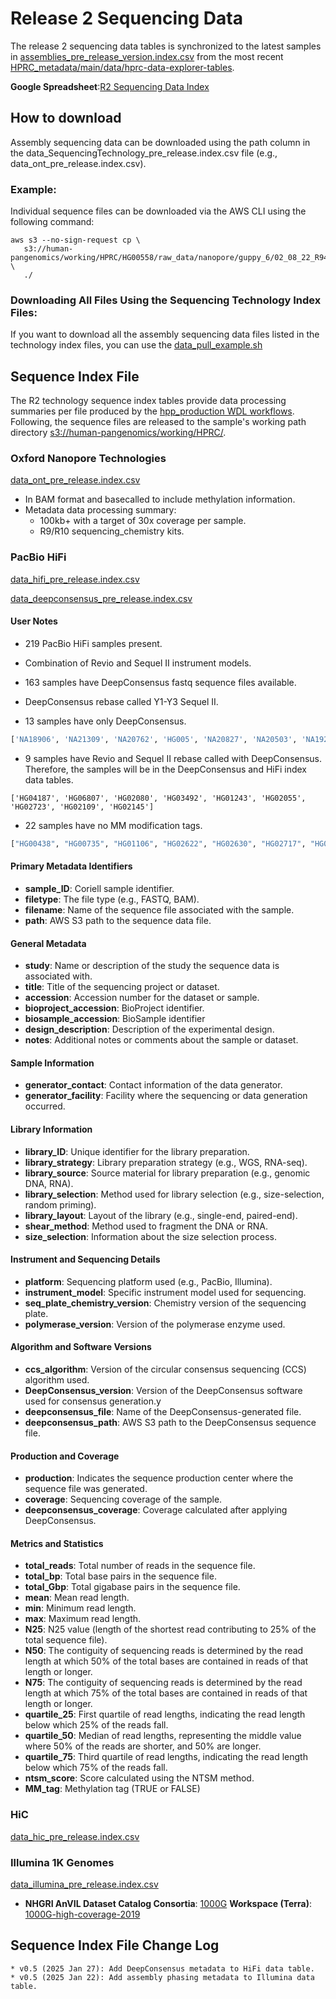# Release 2 Sequencing Data

The release 2 sequencing data tables is synchronized to the latest samples in [assemblies_pre_release_version.index.csv](https://github.com/human-pangenomics/hprc_intermediate_assembly/blob/main/data_tables/assemblies_pre_release_v0.5.index.csv) from the most recent [HPRC_metadata/main/data/hprc-data-explorer-tables](https://github.com/human-pangenomics/HPRC_metadata/tree/main/data/hprc-data-explorer-tables).

**Google Spreadsheet**:[R2 Sequencing Data Index](https://docs.google.com/spreadsheets/d/1EuZNw2sdijKYpJLqgHUYBOF6F4ECry8EWKZzVPjAw4Y/edit?usp=sharing)

## How to download
Assembly sequencing data can be downloaded using the path column in the data_SequencingTechnology_pre_release.index.csv file (e.g., data_ont_pre_release.index.csv).

### Example:
Individual sequence files can be downloaded via the AWS CLI using the following command:

```
aws s3 --no-sign-request cp \
   s3://human-pangenomics/working/HPRC/HG00558/raw_data/nanopore/guppy_6/02_08_22_R941_HG00558_1_Guppy_6.5.7_450bps_modbases_5mc_cg_sup_prom_pass.bam \
   ./
```

### Downloading All Files Using the Sequencing Technology Index Files:

If you want to download all the assembly sequencing data files listed in the technology index files, you can use the [data_pull_example.sh](https://github.com/human-pangenomics/hprc_intermediate_assembly/blob/main/data_tables/sequencing_data/data_pull_example.sh)


## Sequence Index File
The R2 technology sequence index tables provide data processing summaries per file produced by the [hpp_production WDL workflows](https://github.com/human-pangenomics/hpp_production_workflows/tree/master/data_processing/wdl/workflows). Following, the sequence files are released to the sample's working path directory [s3://human-pangenomics/working/HPRC/](https://s3-us-west-2.amazonaws.com/human-pangenomics/index.html?prefix=working/).

### Oxford Nanopore Technologies

[data_ont_pre_release.index.csv](https://github.com/human-pangenomics/hprc_intermediate_assembly/blob/main/data_tables/sequencing_data/data_ont_pre_release.index.csv)
* In BAM format and basecalled to include methylation information. 
* Metadata data processing summary:
   * 100kb+ with a target of 30x coverage per sample.
   * R9/R10 sequencing_chemistry kits.

### PacBio HiFi
[data_hifi_pre_release.index.csv](https://github.com/human-pangenomics/hprc_intermediate_assembly/blob/main/data_tables/sequencing_data/data_hifi_pre_release.index.csv)

[data_deepconsensus_pre_release.index.csv](https://github.com/human-pangenomics/hprc_intermediate_assembly/blob/main/data_tables/sequencing_data/data_deepconsensus_pre_release.index.csv)

#### User Notes
* 219 PacBio HiFi samples present.
* Combination of Revio and Sequel II instrument models.

* 163 samples have DeepConsensus fastq sequence files available.

* DeepConsensus rebase called Y1-Y3 Sequel II.
* 13 samples have only DeepConsensus. 
```Python
['NA18906', 'NA21309', 'NA20762', 'HG005', 'NA20827', 'NA20503', 'NA19240', 'HG03486', 'HG03098', 'NA20806', 'HG01109', 'NA20129', 'HG02818']
```

* 9 samples have Revio and Sequel II rebase called with DeepConsensus. Therefore, the samples will be in the DeepConsensus and HiFi index data tables.
```
['HG04187', 'HG06807', 'HG02080', 'HG03492', 'HG01243', 'HG02055', 'HG02723', 'HG02109', 'HG02145']
```

* 22 samples have no MM modification tags.
```Python
["HG00438", "HG00735", "HG01106", "HG02622", "HG02630", "HG02717", "HG02886", "HG03453", "HG03471", "HG03540", "HG03579", "HG00733", "NA18940", "NA18943", "NA18944", "NA18945", "NA18948", "NA18959", "NA18960", "NA18967", "NA18970", "NA18982"]
```

#### Primary Metadata Identifiers

- **sample_ID**: Coriell sample identifier.
- **filetype**: The file type (e.g., FASTQ, BAM).
- **filename**: Name of the sequence file associated with the sample.
- **path**: AWS S3 path to the sequence data file.

#### General Metadata

- **study**: Name or description of the study the sequence data is associated with.
- **title**: Title of the sequencing project or dataset.
- **accession**: Accession number for the dataset or sample.
- **bioproject_accession**: BioProject identifier.
- **biosample_accession**: BioSample identifier
- **design_description**: Description of the experimental design.
- **notes**: Additional notes or comments about the sample or dataset.

#### Sample Information

- **generator_contact**: Contact information of the data generator.
- **generator_facility**: Facility where the sequencing or data generation occurred.

#### Library Information

- **library_ID**: Unique identifier for the library preparation.
- **library_strategy**: Library preparation strategy (e.g., WGS, RNA-seq).
- **library_source**: Source material for library preparation (e.g., genomic DNA, RNA).
- **library_selection**: Method used for library selection (e.g., size-selection, random priming).
- **library_layout**: Layout of the library (e.g., single-end, paired-end).
- **shear_method**: Method used to fragment the DNA or RNA.
- **size_selection**: Information about the size selection process.

#### Instrument and Sequencing Details

- **platform**: Sequencing platform used (e.g., PacBio, Illumina).
- **instrument_model**: Specific instrument model used for sequencing.
- **seq_plate_chemistry_version**: Chemistry version of the sequencing plate.
- **polymerase_version**: Version of the polymerase enzyme used.

#### Algorithm and Software Versions

- **ccs_algorithm**: Version of the circular consensus sequencing (CCS) algorithm used.
- **DeepConsensus_version**: Version of the DeepConsensus software used for consensus generation.y
- **deepconsensus_file**: Name of the DeepConsensus-generated file.
- **deepconsensus_path**:  AWS S3 path to the DeepConsensus sequence file.

#### Production and Coverage

- **production**: Indicates the sequence production center where the sequence file was generated.
- **coverage**: Sequencing coverage of the sample.
- **deepconsensus_coverage**: Coverage calculated after applying DeepConsensus.

#### Metrics and Statistics

- **total_reads**: Total number of reads in the sequence file.
- **total_bp**: Total base pairs in the sequence file.
- **total_Gbp**: Total gigabase pairs in the sequence file.
- **mean**: Mean read length.
- **min**: Minimum read length.
- **max**: Maximum read length.
- **N25**: N25 value (length of the shortest read contributing to 25% of the total sequence file).
- **N50**: The contiguity of sequencing reads is determined by the read length at which 50% of the total bases are contained in reads of that length or longer.
- **N75**: The contiguity of sequencing reads is determined by the read length at which 75% of the total bases are contained in reads of that length or longer.
- **quartile_25**: First quartile of read lengths, indicating the read length below which 25% of the reads fall.
- **quartile_50**: Median of read lengths, representing the middle value where 50% of the reads are shorter, and 50% are longer.
- **quartile_75**: Third quartile of read lengths, indicating the read length below which 75% of the reads fall.
- **ntsm_score**: Score calculated using the NTSM method.
- **MM_tag**: Methylation tag (TRUE or FALSE)

### HiC
[data_hic_pre_release.index.csv](https://github.com/human-pangenomics/hprc_intermediate_assembly/blob/main/data_tables/sequencing_data/data_hic_pre_release.index.csv)

### Illumina 1K Genomes
[data_illumina_pre_release.index.csv](https://github.com/human-pangenomics/hprc_intermediate_assembly/blob/main/data_tables/sequencing_data/data_illumina_pre_release.index.csv)
* **NHGRI AnVIL Dataset Catalog Consortia**: [1000G](https://anvilproject.org/data/consortia/1000G/workspaces) **Workspace (Terra)**: [1000G-high-coverage-2019](https://anvil.terra.bio/#workspaces/anvil-datastorage/1000G-high-coverage-2019)

## Sequence Index File Change Log
```
* v0.5 (2025 Jan 27): Add DeepConsensus metadata to HiFi data table.
* v0.5 (2025 Jan 22): Add assembly phasing metadata to Illumina data table.
```

